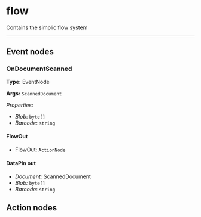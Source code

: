 # flow
Contains the simplic flow system


---



## Event nodes

### OnDocumentScanned

__Type:__ EventNode

__Args:__ `ScannedDocument`

*Properties*:
- *Blob*: `byte[]`
- *Barcode*: `string`


#### FlowOut

* FlowOut: `ActionNode`

#### DataPin out

- *Document:* ScannedDocument
- *Blob:* `byte[]`
- *Barcode*: `string`

## Action nodes

